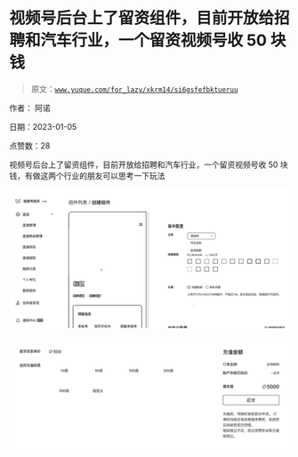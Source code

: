# 视频号后台上了留资组件，目前开放给招聘和汽车行业，一个留资视频号收 50 块钱

> 原文：[`www.yuque.com/for_lazy/xkrm14/si6gsfefbktueruu`](https://www.yuque.com/for_lazy/xkrm14/si6gsfefbktueruu)



作者： 阿诺 

日期：2023-01-05 

点赞数：28 

视频号后台上了留资组件，目前开放给招聘和汽车行业，一个留资视频号收 50 块钱，有做这两个行业的朋友可以思考一下玩法 

![](img/cfca2111f9d8aa9b64d7db3e72524ccd.png) 

![](img/025b428b46b806931c9296bb9060386f.png) 

